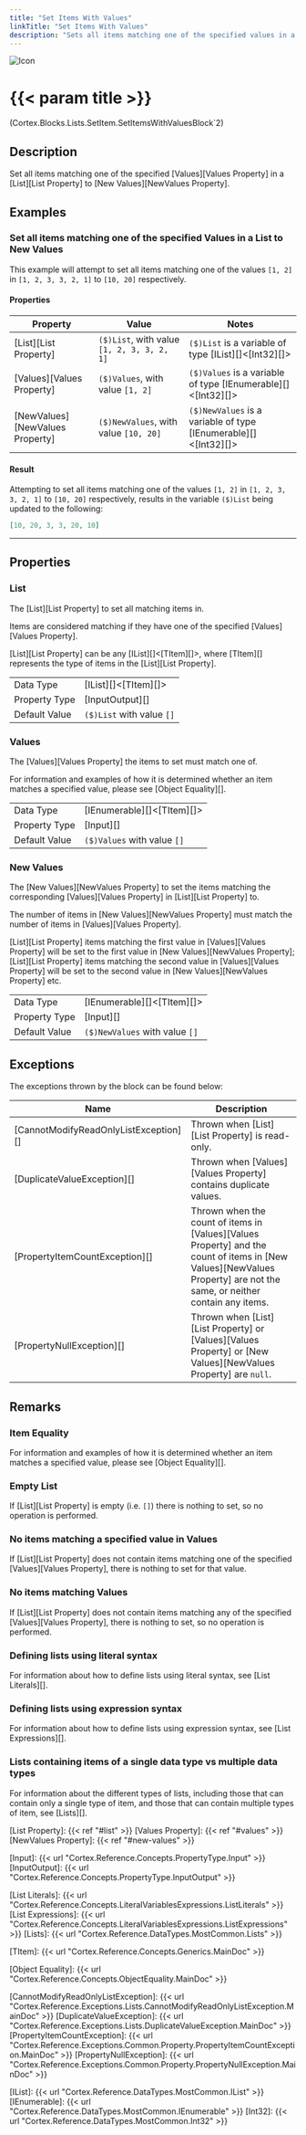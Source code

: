 ```yaml
---
title: "Set Items With Values"
linkTitle: "Set Items With Values"
description: "Sets all items matching one of the specified values in a List to new values."
---
```


![Icon](/blocks/lists-set-block-icon.png)

# {{< param title >}}

<p class="namespace">(Cortex.Blocks.Lists.SetItem.SetItemsWithValuesBlock`2)</p>

## Description

Set all items matching one of the specified [Values][Values Property] in a [List][List Property] to [New Values][NewValues Property].

## Examples

### Set all items matching one of the specified Values in a List to New Values

This example will attempt to set all items matching one of the values `[1, 2]` in `[1, 2, 3, 3, 2, 1]` to `[10, 20]` respectively.

#### Properties

| Property           | Value                     | Notes                                    |
|--------------------|---------------------------|------------------------------------------|
| [List][List Property] | `($)List`, with value `[1, 2, 3, 3, 2, 1]` | `($)List` is a variable of type [IList][]&lt;[Int32][]&gt; |
| [Values][Values Property] | `($)Values`, with value `[1, 2]` | `($)Values` is a variable of type [IEnumerable][]&lt;[Int32][]&gt; |
| [NewValues][NewValues Property] | `($)NewValues`, with value `[10, 20]` | `($)NewValues` is a variable of type [IEnumerable][]&lt;[Int32][]&gt; |

#### Result

Attempting to set all items matching one of the values `[1, 2]` in `[1, 2, 3, 3, 2, 1]` to `[10, 20]` respectively, results in the variable `($)List` being updated to the following:

```json
[10, 20, 3, 3, 20, 10]
```

***

## Properties

### List

The [List][List Property] to set all matching items in.

Items are considered matching if they have one of the specified [Values][Values Property].

[List][List Property] can be any [IList][]&lt;[TItem][]&gt;, where [TItem][] represents the type of items in the [List][List Property].
  
| | |
|--------------------|---------------------------|
| Data Type | [IList][]&lt;[TItem][]&gt; |
| Property Type | [InputOutput][] |
| Default Value | `($)List` with value `[]` |

### Values

The [Values][Values Property] the items to set must match one of.

For information and examples of how it is determined whether an item matches a specified value, please see [Object Equality][].

| | |
|--------------------|---------------------------|
| Data Type | [IEnumerable][]&lt;[TItem][]&gt; |
| Property Type | [Input][] |
| Default Value | `($)Values` with value `[]` |

### New Values

The [New Values][NewValues Property] to set the items matching the corresponding [Values][Values Property] in [List][List Property] to.  

The number of items in [New Values][NewValues Property] must match the number of items in [Values][Values Property].

[List][List Property] items matching the first value in [Values][Values Property] will be set to the first value in [New Values][NewValues Property]; [List][List Property] items matching the second value in [Values][Values Property] will be set to the second value in [New Values][NewValues Property] etc.

| | |
|--------------------|---------------------------|
| Data Type | [IEnumerable][]&lt;[TItem][]&gt; |
| Property Type | [Input][] |
| Default Value | `($)NewValues` with value `[]` |

## Exceptions

The exceptions thrown by the block can be found below:

| Name     | Description |
|----------|----------|
| [CannotModifyReadOnlyListException][] | Thrown when [List][List Property] is read-only. |
| [DuplicateValueException][] | Thrown when [Values][Values Property] contains duplicate values. |
| [PropertyItemCountException][] | Thrown when the count of items in [Values][Values Property] and the count of items in [New Values][NewValues Property] are not the same, or neither contain any items. |
| [PropertyNullException][] | Thrown when [List][List Property] or [Values][Values Property] or [New Values][NewValues Property] are `null`. |

## Remarks

### Item Equality

For information and examples of how it is determined whether an item matches a specified value, please see [Object Equality][].

### Empty List

If [List][List Property] is empty (i.e. `[]`) there is nothing to set, so no operation is performed.

### No items matching a specified value in Values

If [List][List Property] does not contain items matching one of the specified [Values][Values Property], there is nothing to set for that value.

### No items matching Values

If [List][List Property] does not contain items matching any of the specified [Values][Values Property], there is nothing to set, so no operation is performed.

### Defining lists using literal syntax

For information about how to define lists using literal syntax, see [List Literals][].

### Defining lists using expression syntax

For information about how to define lists using expression syntax, see [List Expressions][].

### Lists containing items of a single data type vs multiple data types

For information about the different types of lists, including those that can contain only a single type of item, and those that can contain multiple types of item, see [Lists][].

[List Property]: {{< ref "#list" >}}
[Values Property]: {{< ref "#values" >}}
[NewValues Property]: {{< ref "#new-values" >}}

[Input]: {{< url "Cortex.Reference.Concepts.PropertyType.Input" >}}
[InputOutput]: {{< url "Cortex.Reference.Concepts.PropertyType.InputOutput" >}}

[List Literals]: {{< url "Cortex.Reference.Concepts.LiteralVariablesExpressions.ListLiterals" >}}
[List Expressions]: {{< url "Cortex.Reference.Concepts.LiteralVariablesExpressions.ListExpressions" >}}
[Lists]: {{< url "Cortex.Reference.DataTypes.MostCommon.Lists" >}}

[TItem]: {{< url "Cortex.Reference.Concepts.Generics.MainDoc" >}}

[Object Equality]: {{< url "Cortex.Reference.Concepts.ObjectEquality.MainDoc" >}}

[CannotModifyReadOnlyListException]: {{< url "Cortex.Reference.Exceptions.Lists.CannotModifyReadOnlyListException.MainDoc" >}}
[DuplicateValueException]: {{< url "Cortex.Reference.Exceptions.Lists.DuplicateValueException.MainDoc" >}}
[PropertyItemCountException]: {{< url "Cortex.Reference.Exceptions.Common.Property.PropertyItemCountException.MainDoc" >}}
[PropertyNullException]: {{< url "Cortex.Reference.Exceptions.Common.Property.PropertyNullException.MainDoc" >}}

[IList]: {{< url "Cortex.Reference.DataTypes.MostCommon.IList" >}}
[IEnumerable]: {{< url "Cortex.Reference.DataTypes.MostCommon.IEnumerable" >}}
[Int32]: {{< url "Cortex.Reference.DataTypes.MostCommon.Int32" >}}
